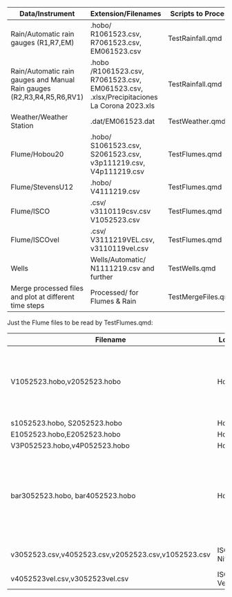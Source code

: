 | Data/Instrument                                                  | Extension/Filenames                                                | Scripts to Process      |
|-----------------------------------------------------------------|---------------------------------------------------------|-------------------------|
| Rain/Automatic rain gauges (R1,R7,EM)                           | .hobo/ R1061523.csv, R7061523.csv, EM061523.csv               | TestRainfall.qmd |
| Rain/Automatic rain gauges and Manual Rain gauges (R2,R3,R4,R5,R6,RV1) | .hobo /R1061523.csv, R7061523.csv, EM061523.csv, .xlsx/Precipitaciones La Corona 2023.xls | TestRainfall.qmd |
| Weather/Weather Station                                          | .dat/EM061523.dat                                            | TestWeather.qmd  |
| Flume/Hobou20                                                    |.hobo/  S1061523.csv, S2061523.csv, v3p111219.csv, V4p111219.csv | TestFlumes.qmd      |
| Flume/StevensU12                                                 | .hobo/ V4111219.csv | TestFlumes.qmd      |
| Flume/ISCO                                                       | .csv/ v3110119csv.csv  V1052523.csv | TestFlumes.qmd      |
| Flume/ISCOvel                                                    | .csv/  V3111219VEL.csv, v3110119vel.csv| TestFlumes.qmd      |
|Wells                                                             | Wells/Automatic/  N1111219.csv and further| TestWells.qmd|
Merge processed files and plot at different time steps             | Processed/ for Flumes & Rain |TestMergeFiles.qmd| 



Just the Flume files to be read by TestFlumes.qmd:

| Filename                                            | Logger        | Conversion                                            | Number/Catchment                                                                                                                                                               |   |
|-----------------------------------------------------|---------------|-------------------------------------------------------|--------------------------------------------------------------------------------------------------------------------------------------------------------------------------------|---|
| V1052523.hobo,v2052523.hobo                         | Hobo20        | To convert to .csv using another name than ISCO files.Often V1052523.csv.csv when it does the compensation or is open in.hobo | 2/V1V2                                                                                                                                                                         |   |
| s1052523.hobo, S2052523.hobo                        | Hobo20        | To convert to .csv                                    | 2/V1V2                                                                                                                                                                         |   |
| E1052523.hobo,E2052523.hobo                         | Hobo20        | To convert to .csv                                    | 2/V1V2                                                                                                                                                                         |   |
| V3P052523.hobo,v4P052523.hobo                       | Hobo20        | To convert to .csv                                    | 2/V3V4                                                                                                                                                                         |   |
| bar3052523.hobo, bar4052523.hobo                    | Hobo20        | To convert to .csv                                    | For wells, V1 ,V2 and V3 are compensated with the barometer of   catchment 3 (bar3 or new barometer bar04 files). V4 is compensated with the   barometer of catchment 4 (bar4) |   |
| v3052523.csv,v4052523.csv,v2052523.csv,v1052523.csv | ISCO Nivel    | already are in .csv in the original folder                            | 2/V1V2, 2/V3V4                                                                                                                                                                 |   |
| v4052523vel.csv,v3052523vel.csv                     | ISCO Velocity | already .csv in the folder                            | 2/V3V4                                                                                                                                                                         |   |











